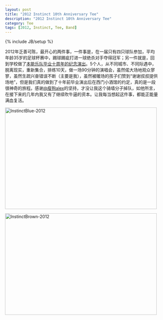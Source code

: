```yaml
---
layout: post
title: "2012 Instinct 10th Anniversary Tee"
description: "2012 Instinct 10th Anniversary Tee"
category: Tee
tags: [2012, Instinct, Tee, Band]
---
```

{% include JB/setup %}

2012年乏善可陈，最开心的两件事，一件事是，在一届只有四只球队参加，平均年龄35岁的足球杯赛中，踢球踢疵打进一球绝杀对手夺得冠军；另一件就是，回到学校做了[本能乐队毕业十周年的纪念演出](http://v.youku.com/v_show/id_XNDk5ODA2NDk2.html)。5个人，从不同城市、不同际遇中，脱离现实，重新集合，排练10天，做一场90分钟的演唱会，虽然偌大场地观众寥寥，虽然生疏兴奋错误不断（主要是我），虽然被暖场的孩子们赞到“谢谢叔叔提供场地”，但是我们真的做到了十年前毕业演出后在西门小酒馆的约定，真的是一段很神奇的旅程。感谢[@瘦狗alex](http://weibo.com/thindog)的坚持，才没让我这个骑墙分子掉队，如他所言，在接下来的几年内我又有了继续吹牛逼的资本。让我每当想起这件事，都能正能量满血复活。


<a href="http://www.flickr.com/photos/95186598@N08/8679791491/" title="Flickr 上 imyanbo 的 InstinctBlue-2012"><img src="http://farm9.staticflickr.com/8381/8679791491_ac9132daaf.jpg" width="500" height="333" alt="InstinctBlue-2012"></a>


<a href="http://www.flickr.com/photos/95186598@N08/8680902426/" title="Flickr 上 imyanbo 的 InstinctBrown-2012"><img src="http://farm9.staticflickr.com/8117/8680902426_c2686c7724.jpg" width="500" height="333" alt="InstinctBrown-2012"></a>